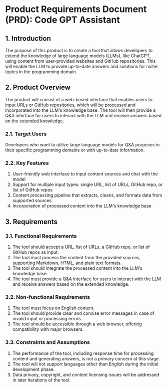 # Product Requirements Document (PRD): Code GPT Assistant

## 1. Introduction

The purpose of this product is to create a tool that allows developers to extend the knowledge of large language models (LLMs), like ChatGPT, using content from user-provided websites and GitHub repositories. This will enable the LLM to provide up-to-date answers and solutions for niche topics in the programming domain.

## 2. Product Overview

The product will consist of a web-based interface that enables users to input URLs or GitHub repositories, which will be processed and incorporated into the LLM's knowledge base. The tool will then provide a Q&A interface for users to interact with the LLM and receive answers based on the extended knowledge.

### 2.1. Target Users

Developers who want to utilize large language models for Q&A purposes in their specific programming domains or with up-to-date information.

### 2.2. Key Features

1. User-friendly web interface to input content sources and chat with the model
2. Support for multiple input types: single URL, list of URLs, GitHub repo, or list of GitHub repos
3. Content processing pipeline that extracts, cleans, and formats data from supported sources
4. Incorporation of processed content into the LLM's knowledge base


## 3. Requirements

### 3.1. Functional Requirements

1. The tool should accept a URL, list of URLs, a GitHub repo, or list of GitHub repos as input.
2. The tool must process the content from the provided sources, supporting Markdown, HTML, and plain text formats.
3. The tool should integrate the processed content into the LLM's knowledge base.
4. The tool must provide a Q&A interface for users to interact with the LLM and receive answers based on the extended knowledge.

### 3.2. Non-functional Requirements

1. The tool must focus on English content.
2. The tool should provide clear and concise error messages in case of invalid input or processing errors.
3. The tool should be accessible through a web browser, offering compatibility with major browsers.

### 3.3. Constraints and Assumptions

1. The performance of the tool, including response time for processing content and generating answers, is not a primary concern at this stage.
2. The tool will not support languages other than English during the initial development phase.
3. Data privacy, copyright, and content licensing issues will be addressed in later iterations of the tool.